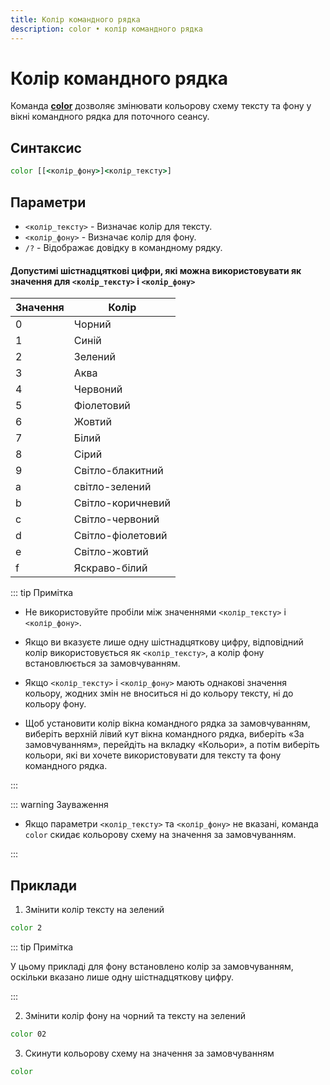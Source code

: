 ```yaml
---
title: Колір командного рядка
description: color • колір командного рядка
---
```


# Колір командного рядка

Команда **[color](https://docs.microsoft.com/en-us/windows-server/administration/windows-commands/color 'Microsoft Dosc')** дозволяє змінювати кольорову схему тексту та фону у вікні командного рядка для поточного сеансу.

## Синтаксис

```cmd
color [[<колір_фону>]<колір_тексту>]
```

## Параметри

- `<колір_тексту>` - Визначає колір для тексту.
- `<колір_фону>` - Визначає колір для фону.
- `/?` - Відображає довідку в командному рядку.

#### Допустимі шістнадцяткові цифри, які можна використовувати як значення для `<колір_тексту>` і `<колір_фону>`

| Значення | Колір             |
| -------- | ----------------- |
| 0        | Чорний            |
| 1        | Синій             |
| 2        | Зелений           |
| 3        | Аква              |
| 4        | Червоний          |
| 5        | Фіолетовий        |
| 6        | Жовтий            |
| 7        | Білий             |
| 8        | Сірий             |
| 9        | Світло-блакитний  |
| a        | світло-зелений    |
| b        | Світло-коричневий |
| c        | Світло-червоний   |
| d        | Світло-фіолетовий |
| e        | Світло-жовтий     |
| f        | Яскраво-білий     |

::: tip Примітка

- Не використовуйте пробіли між значеннями `<колір_тексту>` і `<колір_фону>`.

- Якщо ви вказуєте лише одну шістнадцяткову цифру, відповідний колір використовується як `<колір_тексту>`, а колір фону встановлюється за замовчуванням.

- Якщо `<колір_тексту>` і `<колір_фону>` мають однакові значення кольору, жодних змін не вноситься ні до кольору тексту, ні до кольору фону.

- Щоб установити колір вікна командного рядка за замовчуванням, виберіть верхній лівий кут вікна командного рядка, виберіть «За замовчуванням», перейдіть на вкладку «Кольори», а потім виберіть кольори, які ви хочете використовувати для тексту та фону командного рядка.

:::

::: warning Зауваження

- Якщо параметри `<колір_тексту>` та `<колір_фону>` не вказані, команда `color` скидає кольорову схему на значення за замовчуванням.

:::

## Приклади

1. Змінити колір тексту на зелений

```cmd
color 2
```

::: tip Примітка

У цьому прикладі для фону встановлено колір за замовчуванням, оскільки вказано лише одну шістнадцяткову цифру.

:::

2. Змінити колір фону на чорний та тексту на зелений

```cmd
color 02
```

3. Скинути кольорову схему на значення за замовчуванням

```cmd
color
```

